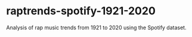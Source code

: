 # raptrends-spotify-1921-2020
Analysis of rap music trends from 1921 to 2020 using the Spotify dataset.
